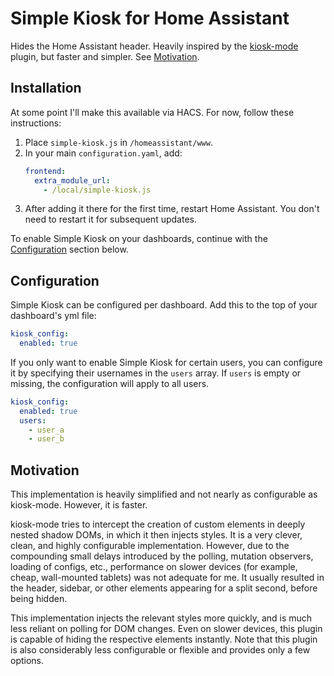 # Simple Kiosk for Home Assistant

Hides the Home Assistant header. Heavily inspired by the [kiosk-mode](https://github.com/NemesisRE/kiosk-mode) plugin, but faster and simpler. See [Motivation](#motivation).

## Installation

At some point I'll make this available via HACS. For now, follow these instructions:

1. Place `simple-kiosk.js` in `/homeassistant/www`.
2. In your main `configuration.yaml`, add:
    ```yaml
    frontend:
      extra_module_url:
        - /local/simple-kiosk.js
    ```
3. After adding it there for the first time, restart Home Assistant. You don't need to restart it for subsequent updates.

To enable Simple Kiosk on your dashboards, continue with the [Configuration](#configuration) section below.

## Configuration

Simple Kiosk can be configured per dashboard. Add this to the top of your dashboard's yml file:

```yml
kiosk_config:
  enabled: true
```

If you only want to enable Simple Kiosk for certain users, you can configure it by specifying their usernames in the `users` array. If `users` is empty or missing, the configuration will apply to all users.

```yml
kiosk_config:
  enabled: true
  users:
    - user_a
    - user_b
```

## Motivation

This implementation is heavily simplified and not nearly as configurable as kiosk-mode. However, it is faster.

kiosk-mode tries to intercept the creation of custom elements in deeply nested shadow DOMs, in which it then injects styles. It is a very clever, clean, and highly configurable implementation. However, due to the compounding small delays introduced by the polling, mutation observers, loading of configs, etc., performance on slower devices (for example, cheap, wall-mounted tablets) was not adequate for me. It usually resulted in the header, sidebar, or other elements appearing for a split second, before being hidden.

This implementation injects the relevant styles more quickly, and is much less reliant on polling for DOM changes. Even on slower devices, this plugin is capable of hiding the respective elements instantly. Note that this plugin is also considerably less configurable or flexible and provides only a few options.

